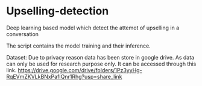 # Upselling-detection
Deep learning based model which detect the attemot of upselling in a conversation 

The script contains the model training and their inference.

Dataset:
Due to privacy reason data has been store in google drive. As data can only be used for research purpose only. It can be accessed through this link.
https://drive.google.com/drive/folders/1Pz3yyHg-RqEVmZKVLkBNxPafIQnr1Rhg?usp=share_link
